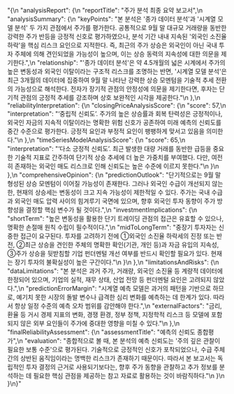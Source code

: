 "{\n  \"analysisReport\": {\n    \"reportTitle\": \"주가 분석 최종 요약 보고서\",\n    \"analysisSummary\": {\n      \"keyPoints\": \"본 분석은 '종가 데이터 분석'과 '시계열 모델 분석' 두 가지 관점에서 주가를 평가한다. 공통적으로 9월 말 대규모 거래량을 동반한 강력한 주가 반등을 긍정적 신호로 평가하였으나, 분석 기간 내내 지속된 '외국인 소진율 하락'을 핵심 리스크 요인으로 지적한다. 즉, 최근의 주가 상승은 외국인이 아닌 국내 투자 주체에 의해 견인되었을 가능성이 높으며, 이는 상승 동력의 지속성에 대한 의문을 제기한다.\",\n      \"relationship\": \"'종가 데이터 분석'은 약 4.5개월의 넓은 시계에서 주가의 높은 변동성과 외국인 이탈이라는 구조적 리스크를 조명하는 반면, '시계열 모델 분석'은 최근 3개월의 데이터에 집중하여 9월 말 나타난 강력한 상승 모멘텀을 기술적 추세 전환의 가능성으로 해석한다. 전자가 장기적 관점의 안정성에 의문을 제기한다면, 후자는 단기적 관점의 긍정적 추세를 강조하며 상호 보완적인 시각을 제공한다.\"\n    },\n    \"reliabilityInterpretation\": {\n      \"closingPriceAnalysisScore\": {\n        \"score\": 57,\n        \"interpretation\": \"‘중립적 신뢰도’. 주가의 높은 상승률과 회복 탄력성은 긍정적이나, 외국인 자금의 지속적 이탈이라는 명확한 위험 신호가 공존하여 미래 예측의 신뢰도를 중간 수준으로 평가한다. 긍정적 요인과 부정적 요인이 팽팽하게 맞서고 있음을 의미한다.\"\n      },\n      \"timeSeriesModelAnalysisScore\": {\n        \"score\": 65,\n        \"interpretation\": \"‘다소 긍정적 신뢰도’. 최근 발생한 대량 거래를 동반한 급등을 중요한 기술적 지표로 간주하여 단기적 상승 추세에 더 높은 가중치를 부여했다. 다만, 여전히 존재하는 외국인 매도 리스크로 인해 신뢰도는 높은 수준에 이르지 못한다.\"\n      }\n    },\n    \"comprehensiveOpinion\": {\n      \"predictionOutlook\": \"단기적으로는 9월 말 형성된 상승 모멘텀이 이어질 가능성이 존재한다. 그러나 외국인 수급이 개선되지 않는 한, 현재의 상승세는 변동성이 크고 지속 가능성이 제한적일 수 있다. 주가는 국내 수급과 외국인 매도 압력 사이의 힘겨루기 국면에 있으며, 향후 외국인 투자 동향이 주가 방향성을 결정할 핵심 변수가 될 것이다.\",\n      \"investmentImplications\": {\n        \"shortTerm\": \"높은 변동성을 활용한 단기 트레이딩 관점의 접근은 유효할 수 있으나, 명확한 손절매 원칙 수립이 필수적이다.\",\n        \"midToLongTerm\": \"중장기 투자자는 신중한 접근이 요구된다. 투자를 고려하기 전에 ①외국인 소진율 하락세의 진정 또는 반전, ②최근 상승을 견인한 주체의 명확한 확인(기관, 개인 등)과 자금 유입의 지속성, ③주가 상승을 뒷받침할 기업 펀더멘털 개선 여부를 반드시 확인할 필요가 있다. 현재는 장기 투자의 불확실성이 높은 구간이다.\"\n      }\n    },\n    \"limitationsAndRisks\": {\n      \"dataLimitations\": \"본 분석은 과거 주가, 거래량, 외국인 소진율 등 계량적 데이터에 한정되어 있으며, 기업의 실적, 재무 상태, 산업 전망 등 펀더멘털 요인은 고려되지 않았다.\",\n      \"predictionErrorMargin\": \"시계열 예측 모델은 과거의 패턴을 기반으로 하므로, 예기치 못한 시장의 돌발 변수나 급격한 심리 변화를 예측하는 데 한계가 있다. 따라서 항상 일정 수준의 예측 오차 범위를 감안해야 한다.\",\n      \"externalFactors\": \"금리, 환율 등 거시 경제 지표의 변화, 경쟁 환경, 정부 정책, 지정학적 리스크 등 모델에 포함되지 않은 외부 요인들이 주가에 중대한 영향을 미칠 수 있다.\"\n    },\n    \"finalReliabilityAssessment\": {\n      \"assessmentTitle\": \"예측의 신뢰도 종합평가\",\n      \"evaluation\": \"종합적으로 볼 때, 본 분석의 예측 신뢰도는 '주의 깊은 관찰이 필요한 보통 수준'으로 평가된다. 기술적으로 긍정적인 신호가 포착되었으나, 수급 주체 간의 상반된 움직임이라는 명백한 리스크가 존재하기 때문이다. 따라서 본 보고서는 독립적인 투자 결정의 근거로 사용되기보다는, 향후 주가 동향을 관찰하고 추가 정보를 분석하는 데 필요한 핵심 관점을 제공하는 참고 자료로 활용하는 것이 바람직하다.\"\n    }\n  }\n}"